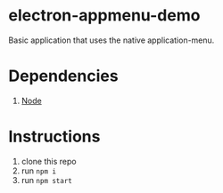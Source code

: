 # electron-appmenu-demo
Basic application that uses the native application-menu.
# Dependencies
1. [Node]
# Instructions
1. clone this repo
2. run `npm i`
3. run `npm start`

[Node]:https://nodejs.org/en/

